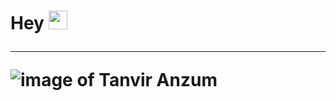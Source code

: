 
<h1> Hey <img src="https://media.giphy.com/media/hvRJCLFzcasrR4ia7z/giphy.gif" width="30px" This is Tanvir Anzum </h1>
<hr>
<img src = "https://drive.google.com/uc?export=view&id=1JF84kCJoMJ3Y0ZzJ7JMGZstR_MwX4E4h"  alt="image of Tanvir Anzum"/>


